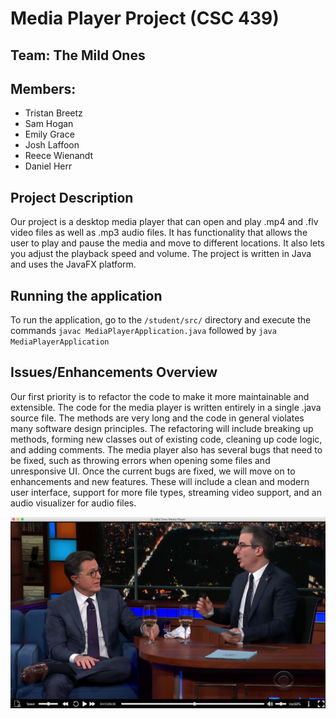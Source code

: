 # Media Player Project (CSC 439)

## Team: The Mild Ones

## Members:
* Tristan Breetz
* Sam Hogan
* Emily Grace
* Josh Laffoon
* Reece Wienandt
* Daniel Herr


## Project Description
Our project is a desktop media player that can open and play .mp4 and .flv video files as well as .mp3 audio files. It has functionality that allows the user to play and pause the media and move to different locations. It also lets you adjust the playback speed and volume. The project is written in Java and uses the JavaFX platform.

## Running the application
To run the application, go to the `/student/src/` directory and execute the commands `javac MediaPlayerApplication.java` followed by `java MediaPlayerApplication`

## Issues/Enhancements Overview
Our first priority is to refactor the code to make it more maintainable and extensible. The code for the media player is written entirely in a single .java source file. The methods are very long and the code in general violates many software design principles. The refactoring will include breaking up methods, forming new classes out of existing code, cleaning up code logic, and adding comments. The media player also has several bugs that need to be fixed, such as throwing errors when opening some files and unresponsive UI. Once the current bugs are fixed, we will move on to enhancements and new features. These will include a clean and modern user interface, support for more file types, streaming video support, and an audio visualizer for audio files.

![User interface](./UI_screenshot.png)
